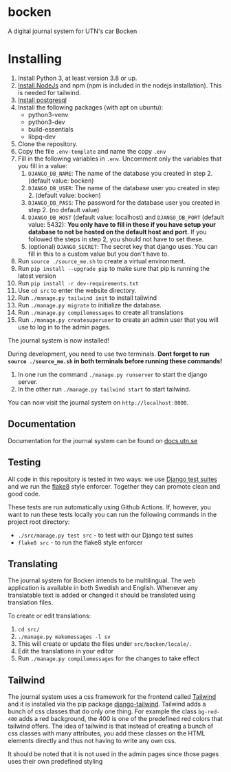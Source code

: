 # bocken
A digital journal system for UTN's car Bocken

# Installing
1. Install Python 3, at least version 3.8 or up.
2. [Install NodeJs](https://nodejs.org) and npm (npm is included in the nodejs installation). This is needed for tailwind.
3. [Install postgresql](INSTALLING_POSTGRES.md)
4. Install the following packages (with apt on ubuntu):
   - python3-venv
   - python3-dev
   - build-essentials
   - libpq-dev
5. Clone the repository.
6. Copy the file `.env-template` and name the copy `.env`
7. Fill in the following variables in `.env`. Uncomment only the variables that you fill in a value:
    1. `DJANGO_DB_NAME`: The name of the database you created in step 2. (default value: bocken)
    2. `DJANGO_DB_USER`: The name of the database user you created in step 2. (default value: bocken)
    3. `DJANGO_DB_PASS`: The password for the database user you created in step 2. (no default value)
    4. `DJANGO_DB_HOST` (default value: localhost) and `DJANGO_DB_PORT` (default value: 5432): **You only have to fill in these if you have setup your database to not be hosted on the default host and port**. If you followed the steps in step 2, you should not have to set these.
    5. (optional) `DJANGO_SECRET`: The secret key that django uses. You can fill in this to a custom value but you don't have to.
9. Run `source ./source_me.sh` to create a virtual environment.
10. Run `pip install --upgrade pip` to make sure that pip is running the latest version
11. Run `pip install -r dev-requirements.txt`
12. Use `cd src` to enter the website directory.
13. Run `./manage.py tailwind init` to install tailwind
13. Run `./manage.py migrate` to initialize the database.
14. Run `./manage.py compilemessages` to create all translations
15. Run `./manage.py createsuperuser` to create an admin user that you will use to log in to the admin pages.

The journal system is now installed!

During development, you need to use two terminals. **Dont forget to run `source ./source_me.sh` in both terminals before running these commands!**

1. In one run the command `./manage.py runserver` to start the django server.
2. In the other run `./manage.py tailwind start` to start tailwind.

You can now visit the journal system on `http://localhost:8000`.

## Documentation

Documentation for the journal system can be found on [docs.utn.se](https://docs.utn.se/bocken_journal_system/)

## Testing

All code in this repository is tested in two ways: we use [Django test
suites](https://docs.djangoproject.com/en/3.1/topics/testing/) and we run the
[flake8](http://flake8.pycqa.org/en/latest/) style enforcer. Together they can
promote clean and good code.

These tests are run automatically using Github Actions.
If, however, you want to run these tests locally you can run the following
commands in the project root directory:

- `./src/manage.py test src` - to test with our Django test suites
- `flake8 src` - to run the flake8 style enforcer

## Translating

The journal system for Bocken intends to be multilingual. The web application is available in
both Swedish and English. Whenever any translatable text is added or changed it
should be translated using translation files.

To create or edit translations:

1. `cd src/`
1. `./manage.py makemessages -l sv`
2. This will create or update the files under `src/bocken/locale/`.
3. Edit the translations in your editor
4. Run `./manage.py compilemessages` for the changes to take effect

## Tailwind
The journal system uses a css framework for the frontend called [Tailwind](https://tailwindcss.com/) and it is installed via the pip package [django-tailwind](https://pypi.org/project/django-tailwind/). Tailwind adds a bunch of css classes that do only one thing. For example the class `bg-red-400` adds a red background, the 400 is one of the predefined red colors that tailwind offers. The idea of tailwind is that instead of creating a bunch of css classes with many attributes, you add these classes on the HTML elements directly and thus not having to write any own css.

It should be noted that it is not used in the admin pages since those pages uses their own predefined styling
